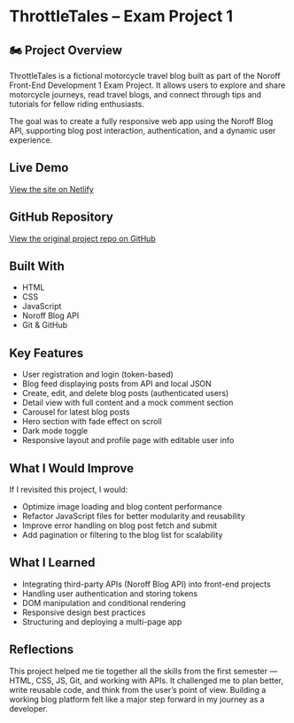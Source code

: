 # ThrottleTales – Exam Project 1

## 🏍️ Project Overview

ThrottleTales is a fictional motorcycle travel blog built as part of the Noroff Front-End Development 1 Exam Project. It allows users to explore and share motorcycle journeys, read travel blogs, and connect through tips and tutorials for fellow riding enthusiasts.

The goal was to create a fully responsive web app using the Noroff Blog API, supporting blog post interaction, authentication, and a dynamic user experience.

## Live Demo

[View the site on Netlify](https://silver-daffodil-797ea3.netlify.app/)

## GitHub Repository

[View the original project repo on GitHub](https://github.com/NoroffFEU/FED1-PE1-krisimo)

## Built With

- HTML
- CSS
- JavaScript
- Noroff Blog API
- Git & GitHub

## Key Features

- User registration and login (token-based)
- Blog feed displaying posts from API and local JSON
- Create, edit, and delete blog posts (authenticated users)
- Detail view with full content and a mock comment section
- Carousel for latest blog posts
- Hero section with fade effect on scroll
- Dark mode toggle
- Responsive layout and profile page with editable user info



## What I Would Improve

If I revisited this project, I would:
- Optimize image loading and blog content performance
- Refactor JavaScript files for better modularity and reusability
- Improve error handling on blog post fetch and submit
- Add pagination or filtering to the blog list for scalability

## What I Learned

- Integrating third-party APIs (Noroff Blog API) into front-end projects
- Handling user authentication and storing tokens
- DOM manipulation and conditional rendering
- Responsive design best practices
- Structuring and deploying a multi-page app

## Reflections

This project helped me tie together all the skills from the first semester — HTML, CSS, JS, Git, and working with APIs. It challenged me to plan better, write reusable code, and think from the user’s point of view. Building a working blog platform felt like a major step forward in my journey as a developer.
